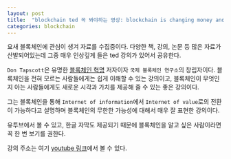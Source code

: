 ```yaml
---
layout: post
title:  "blockchain ted 꼭 봐야하는 영상: blockchain is changing money and business -Don Tapscott"
categories: blockchain
---
```



요새 블록체인에 관심이 생겨 자료를 수집중이다. 다양한 책, 강의, 논문 등 많은 자료가 산발되어있는데 그중 매우 인상깊게 들은 ted 강의가 있어서 공유한다.

`Don Tapscott`은 유명한 [블록체인 혁명](http://www.yes24.com/24/Goods/35112334) 저자이자 `국제 블록체인 연구소`의 창립자이다. 블록체인을 전혀 모르는 사람들에게는 쉽게 이해할 수 있는 강의이고, 블록체인이 무엇인지 아는 사람들에게도 새로운 시각과 가치를 제공해 줄 수 있는 좋은 강의이다.

그는 블록체인을 통해 `Internet of information`에서 `Internet of value`로의 전환이 가능하다고 설명하며 블록체인의 무한한 가능성에 대해서 매우 잘 표현한 강의이다.

유투브에서 볼 수 있고, 한글 자막도 제공되기 때문에 블록체인을 알고 싶은 사람이라면 꼭 한 번 보기를 권한다.


강의 주소는 여기 [youtube 링크](https://www.youtube.com/watch?v=Pl8OlkkwRpc&feature=youtu.be)에서 볼 수 있다.
